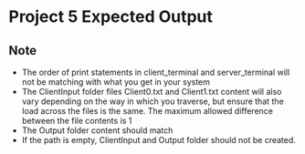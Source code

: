 # Project 5 Expected Output

## Note
- The order of print statements in client_terminal and server_terminal will not be matching with what you get in your system
- The ClientInput folder files Client0.txt and Client1.txt content will also vary depending on the way in which you traverse, but ensure that the load across the files is the same. The maximum allowed difference between the file contents is 1
- The Output folder content should match
- If the path is empty, ClientInput and Output folder should not be created.

